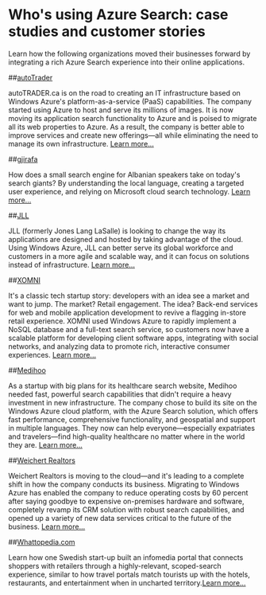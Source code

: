<properties
	pageTitle="Who's using Azure Search: case studies and customer stories | Windows Azure | Hosted cloud search service"
	description="Case studies and customer stories about Azure Search, a hosted cloud search service on Windows Azure."
	services="search"
	documentationCenter=""
	authors="HeidiSteen"
	manager="mblythe"
	editor=""
    tags="azure-portal"/>

<tags
	ms.service="search"
	ms.date="11/13/2015"
	wacn.date=""/>

# Who's using Azure Search: case studies and customer stories

Learn how the following organizations moved their businesses forward by integrating a rich Azure Search experience into their online applications.

##[autoTrader](https://customers.microsoft.com/Pages/CustomerStory.aspx?recid=18596)

autoTRADER.ca is on the road to creating an IT infrastructure based on Windows Azure's platform-as-a-service (PaaS) capabilities. The company started using Azure to host and serve its millions of images. It is now moving its application search functionality to Azure and is poised to migrate all its web properties to Azure. As a result, the company is better able to improve services and create new offerings—all while eliminating the need to manage its own infrastructure. [Learn more...](https://customers.microsoft.com/Pages/CustomerStory.aspx?recid=18596)


##[gjirafa](https://customers.microsoft.com/Pages/CustomerStory.aspx?recid=18633)

How does a small search engine for Albanian speakers take on today's search giants? By understanding the local language, creating a targeted user experience, and relying on Microsoft cloud search technology. [Learn more...](https://customers.microsoft.com/Pages/CustomerStory.aspx?recid=18633)


##[JLL](https://customers.microsoft.com/Pages/CustomerStory.aspx?recid=18662)

JLL (formerly Jones Lang LaSalle) is looking to change the way its applications are designed and hosted by taking advantage of the cloud. Using Windows Azure, JLL can better serve its global workforce and customers in a more agile and scalable way, and it can focus on solutions instead of infrastructure. [Learn more...](https://customers.microsoft.com/Pages/CustomerStory.aspx?recid=18662)

##[XOMNI](https://customers.microsoft.com/Pages/CustomerStory.aspx?recid=18667)

It's a classic tech startup story: developers with an idea see a market and want to jump. The market? Retail engagement. The idea? Back-end services for web and mobile application development to revive a flagging in-store retail experience. XOMNI used Windows Azure to rapidly implement a NoSQL database and a full-text search service, so customers now have a scalable platform for developing client software apps, integrating with social networks, and analyzing data to promote rich, interactive consumer experiences. [Learn more...](https://customers.microsoft.com/Pages/CustomerStory.aspx?recid=18667)


##[Medihoo](https://customers.microsoft.com/Pages/CustomerStory.aspx?recid=19540)

As a startup with big plans for its healthcare search website, Medihoo needed fast, powerful search capabilities that didn't require a heavy investment in new infrastructure. The company chose to build its site on the Windows Azure cloud platform, with the Azure Search solution, which offers fast performance, comprehensive functionality, and geospatial and support in multiple languages. They now can help everyone—especially expatriates and travelers—find high-quality healthcare no matter where in the world they are. [Learn more...](https://customers.microsoft.com/Pages/CustomerStory.aspx?recid=19540)


##[Weichert Realtors](https://customers.microsoft.com/Pages/CustomerStory.aspx?recid=21252)

Weichert Realtors is moving to the cloud—and it's leading to a complete shift in how the company conducts its business. Migrating to Windows Azure has enabled the company to reduce operating costs by 60 percent after saying goodbye to expensive on-premises hardware and software, completely revamp its CRM solution with robust search capabilities, and opened up a variety of new data services critical to the future of the business. [Learn more...](https://customers.microsoft.com/Pages/CustomerStory.aspx?recid=21252)

##[Whattopedia.com](/documentation/articles/search-dev-case-study-whattopedia)

Learn how one Swedish start-up built an infomedia portal that connects shoppers with retailers through a highly-relevant, scoped-search experience, similar to how travel portals match tourists up with the hotels, restaurants, and entertainment when in uncharted territory.[Learn more...](/documentation/articles/search-dev-case-study-whattopedia)

<!--Image References -- here for future reference. Had to -->
[1]: ./media/search-case-studies/autotrader_m.png
[2]: ./media/search-case-studies/gjirafa_m.png
[3]: ./media/search-case-studies/JLL_m.png
[4]: ./media/search-case-studies/medihoo_m.png
[5]: ./media/search-case-studies/weichert_m.png
[xomni]: ./media/search-case-studies/xomni_m.png